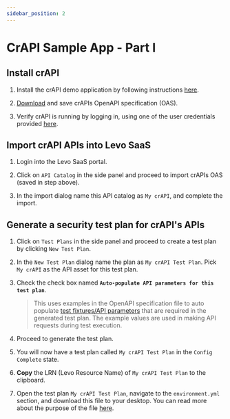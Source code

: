 ```yaml
---
sidebar_position: 2
---
```


# CrAPI Sample App - Part I

## Install crAPI
1. Install the crAPI demo application by following instructions [here][install-crapi].

2. [Download][crapi-openapi-spec] and save crAPIs OpenAPI specification (OAS).

3. Verify crAPI is running by logging in, using one of the user credentials provided [here][crapi-credentials].

## Import crAPI APIs into Levo SaaS
1. Login into the Levo SaaS portal.

2. Click on `API Catalog` in the side panel and proceed to import crAPIs OAS (saved in step above).

3. In the import dialog name this API catalog as `My crAPI`, and complete the import.

## Generate a security test plan for crAPI's APIs
1. Click on `Test Plans` in the side panel and proceed to create a test plan by clicking `New Test Plan`.

2. In the `New Test Plan` dialog name the plan as `My crAPI Test Plan`. Pick `My crAPI` as the API asset for this test plan.

3. Check the check box named **`Auto-populate API parameters for this test plan`**.

    > This uses examples in the OpenAPI specification file to auto populate [test fixtures/API parameters][fixtures] that are required in the generated test plan.
    The example values are used in making API requests during test execution.

4. Proceed to generate the test plan.

5. You will now have a test plan called `My crAPI Test Plan` in the `Config Complete` state.

6. **Copy** the LRN (Levo Resource Name) of `My crAPI Test Plan` to the clipboard.

7. Open the test plan `My crAPI Test Plan`, navigate to the `environment.yml` section, 
and download this file to your desktop. You can read more about the purpose of the file [here][env-file].

[install-crapi]: https://github.com/levoai/demo-apps/blob/main/crAPI/docs/quick-start.md
[crapi-openapi-spec]: https://raw.githubusercontent.com/levoai/demo-apps/main/crAPI/api-specs/demo%20scenarios/onboarding-scenarios.json
[crapi-credentials]: https://github.com/levoai/demo-apps/blob/main/crAPI/docs/user-asset-info.md#user-info
[fixtures]: ../../concepts/test-fixtures.md
[env-file]: ../../concepts/authentication/authn-authz.md
